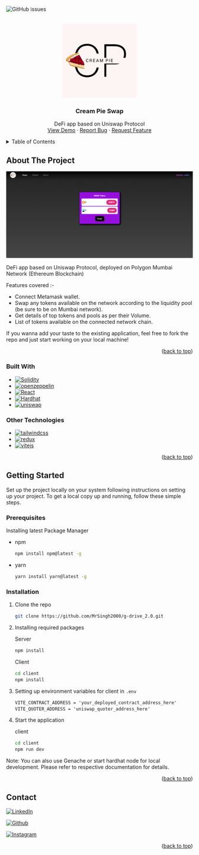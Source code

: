 <a name="readme-top"></a>

![GitHub issues](https://img.shields.io/github/issues/mrsingh2000/CreamPie-Swap)

<!-- PROJECT LOGO -->
<br />
<div align="center">
  <a href="https://github.com/MrSingh2000/insta_clone">
    <img src="readme/logo.png" alt="Logo" width="200" height="200">
  </a>

  <h3 align="center">Cream Pie Swap</h3>

  <p align="center">
    DeFi app based on Uniswap Protocol
    <br />
    <a href="https://creampie-swap.netlify.app/">View Demo</a>
    ·
    <a href="https://github.com/MrSingh2000/CreamPie-Swap/issues">Report Bug</a>
    ·
    <a href="https://github.com/MrSingh2000/CreamPie-Swap/issues">Request Feature</a>
  </p>
</div>

<!-- TABLE OF CONTENTS -->
<details>
  <summary>Table of Contents</summary>
  <ol>
    <li>
      <a href="#about-the-project">About The Project</a>
      <ul>
        <li><a href="#built-with">Built With</a></li>
      </ul>
    </li>
    <li>
      <a href="#getting-started">Getting Started</a>
      <ul>
        <li><a href="#prerequisites">Prerequisites</a></li>
        <li><a href="#installation">Installation</a></li>
      </ul>
    </li>
    <li><a href="#contact">Contact</a></li>
  </ol>
</details>

<!-- ABOUT THE PROJECT -->

## About The Project

<a href="https://gdrive3.netlify.app/">
<img src="readme/1.png" alt="drawing"/>
</a>

DeFi app based on Uniswap Protocol, deployed on Polygon Mumbai Network (Ethereum Blockchain)

Features covered :-

- Connect Metamask wallet.
- Swap any tokens available on the network according to the liquidity pool (be sure to be on Mumbai network).
- Get details of top tokens and pools as per their Volume.
- List of tokens available on the connected network chain.

If you wanna add your taste to the existing application, feel free to fork the repo and just start working on your local machine!

<p align="right">(<a href="#readme-top">back to top</a>)</p>

### Built With
<!-- Solidity, Hardhat, Openzepplin, React Tailwind-->

- [![Solidity](https://img.shields.io/badge/Solidity-gray?style=for-the-badge&logo=Solidity&logoColor=white&link=https://docs.soliditylang.org/)](https://docs.soliditylang.org/)
- [![openzeppelin](https://img.shields.io/badge/openzeppelin-sky?style=for-the-badge&logo=openzeppelin&link=https://www.openzeppelin.com/)](https://www.openzeppelin.com/)
- [![React](https://img.shields.io/badge/React-red?style=for-the-badge&logo=React&link=https://reactjs.org/)](https://reactjs.org/)
- [![Hardhat](https://img.shields.io/badge/Hardhat-yellow?style=for-the-badge&logo=Hardhat&link=https://hardhat.org/)](https://hardhat.org/)
- [![uniswap](https://img.shields.io/badge/uniswap-pink?style=for-the-badge&logo=uniswap&logoColor=white&link=https://uniswap.org/)](https://uniswap.org/)

### Other Technologies

- [![tailwindcss](https://img.shields.io/badge/tailwindcss-skyblue?style=for-the-badge&logo=tailwindcss&logoColor=white&link=https://tailwindcss.com/)](https://tailwindcss.com/)
- [![redux](https://img.shields.io/badge/redux-purple?style=for-the-badge&logo=redux&logoColor=white&link=https://redux.js.org/)](https://redux.js.org/)
- [![vitejs](https://img.shields.io/badge/vitejs-C477FF?style=for-the-badge&logo=vite&logoColor=white&link=https://vitejs.dev/)](https://vitejs.dev/)

<p align="right">(<a href="#readme-top">back to top</a>)</p>

<!-- GETTING STARTED -->

## Getting Started

Set up the project locally on your system following instructions on setting up your project.
To get a local copy up and running, follow these simple steps.

### Prerequisites

Installing latest Package Manager

- npm
  ```sh
  npm install npm@latest -g
  ```
- yarn
  ```sh
  yarn install yarn@latest -g
  ```

### Installation

1. Clone the repo
   ```sh
   git clone https://github.com/MrSingh2000/g-drive_2.0.git
   ```
2. Installing required packages
    
   Server 
   ```sh
   npm install
   ```
   Client 
   ```sh
   cd client
   npm install
   ```

3. Setting up environment variables for client in `.env`
   ```txt
   VITE_CONTRACT_ADDRESS = 'your_deployed_contract_address_here'
   VITE_QUOTER_ADDRESS = 'uniswap_quoter_address_here'
   ```

4. Start the application

   client
   ```sh
   cd client
   npm run dev
   ```

Note: You can also use Genache or start hardhat node for local development. Please refer to respective documentation for details.

<p align="right">(<a href="#readme-top">back to top</a>)</p>

<!-- CONTACT -->

## Contact

[![LinkedIn](https://img.shields.io/badge/LinkedIn-blue?style=for-the-badge&logo=linkedin&link=https://www.linkedin.com/in/anshuman-singh-856991201/)](https://www.linkedin.com/in/anshuman-singh-856991201/)

[![Github](https://img.shields.io/badge/Github-black?style=for-the-badge&logo=github&link=https://github.com/MrSingh2000)](https://github.com/MrSingh2000)

[![Instagram](https://img.shields.io/badge/Instagram-FFF8E8?style=for-the-badge&logo=instagram&link=https://www.instagram.com/mr_singh2000/)](https://www.instagram.com/mr_singh2000/)

<p align="right">(<a href="#readme-top">back to top</a>)</p>

<!-- MARKDOWN LINKS & IMAGES -->
<!-- https://www.markdownguide.org/basic-syntax/#reference-style-links -->

[contributors-shield]: https://img.shields.io/github/contributors/MrSingh2000/weather-app-android.svg?style=for-the-badge
[contributors-url]: https://github.com/MrSingh2000/weather-app-android/graphs/contributors
[forks-shield]: https://img.shields.io/github/forks/MrSingh2000/weather-app-android.svg?style=for-the-badge
[forks-url]: https://github.com/MrSingh2000/weather-app-android/network/members
[stars-shield]: https://img.shields.io/github/stars/MrSingh2000/weather-app-android.svg?style=for-the-badge
[stars-url]: https://github.com/MrSingh2000/weather-app-android/stargazers
[issues-shield]: https://img.shields.io/github/issues/MrSingh2000/weather-app-android.svg?style=for-the-badge
[issues-url]: https://github.com/MrSingh2000/weather-app-android/issues
[license-shield]: https://img.shields.io/github/license/MrSingh2000/weather-app-android.svg?style=for-the-badge
[license-url]: https://github.com/MrSingh2000/weather-app-android/blob/master/LICENSE.txt
[linkedin-shield]: https://img.shields.io/badge/-LinkedIn-black.svg?style=for-the-badge&logo=linkedin&colorB=555
[linkedin-url]: https://linkedin.com/in/othneildrew
[product-screenshot]: readme/spash.jpg
[product-homepage]: readme/2.jpg
[native]: https://img.shields.io/badge/ReactNative-20232A?style=for-the-badge&logo=react&logoColor=61DAFB
[react.js]: https://img.shields.io/badge/React-20232A?style=for-the-badge&logo=react&logoColor=61DAFB
[react-url]: https://reactjs.org/
[native-url]: https://reactnative.dev/
